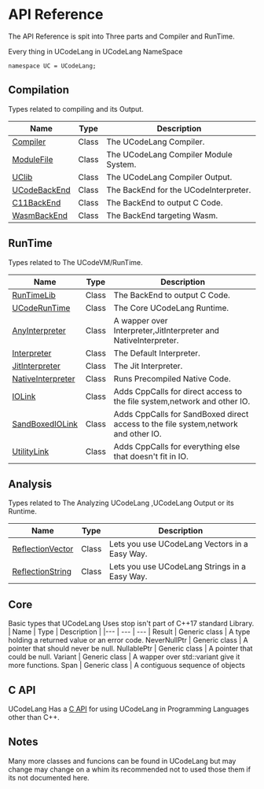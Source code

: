 # API Reference

The API Reference is spit into Three parts and Compiler and RunTime.

Every thing in UCodeLang in UCodeLang NameSpace

```
namespace UC = UCodeLang;
```



## Compilation
Types related to compiling and its Output.


| Name | Type | Description |
|--- | --- |  --- | 
[Compiler](./Reference/Compiler/Compiler.md) | Class | The UCodeLang Compiler.
[ModuleFile](./Reference/Compiler/ModuleFile.md) | Class | The UCodeLang Compiler Module System.
[UClib](./Reference/Compiler/ModuleFile.md) | Class | The UCodeLang Compiler Output.
[UCodeBackEnd](./Reference/BackEnds/UCodeBackEnd.md) | Class | The BackEnd for the UCodeInterpreter.
[C11BackEnd](./Reference/BackEnds/C11BackEnd.md) | Class | The BackEnd to output C Code.
[WasmBackEnd](./Reference/BackEnds/WasmBackEnd.md) | Class | The BackEnd targeting Wasm.

## RunTime
Types related to The UCodeVM/RunTime.


| Name | Type | Description |
|--- | --- |  --- | 
[RunTimeLib](./Reference/RunTime/RunTimeLib.md) | Class | The BackEnd to output C Code.
[UCodeRunTime](./Reference/RunTime/UCodeRunTime.md) | Class | The Core UCodeLang Runtime.
[AnyInterpreter](./Reference/RunTime/AnyInterpreter.md) | Class | A wapper over Interpreter,JitInterpreter and NativeInterpreter.
[Interpreter](./Reference/RunTime/Interpreter.md) | Class | The Default Interpreter. 
[JitInterpreter](./Reference/RunTime/JitInterpreter.md) | Class | The Jit Interpreter.
[NativeInterpreter](./Reference/RunTime/NativeInterpreter.md) | Class | Runs Precompiled Native Code. 
[IOLink](./Reference/RunTime/IOLink.md) | Class | Adds CppCalls for direct access to the file system,network and other IO.
[SandBoxedIOLink](./Reference/RunTime/SandBoxedIOLink.md) | Class |Adds CppCalls for SandBoxed direct access to the file system,network and other IO.
[UtilityLink](./Reference/RunTime/SandBoxedIOLink.md) | Class |  Adds CppCalls for everything else that doesn't fit in IO.

## Analysis
Types related to The Analyzing UCodeLang ,UCodeLang Output or its Runtime.


| Name | Type | Description |
|--- | --- |  --- | 
[ReflectionVector](./Reference/Analysis/ReflectionVector.md) | Class | Lets you use UCodeLang Vectors in a Easy Way.
[ReflectionString](./Reference/Analysis/ReflectionString.md) | Class |Lets you use UCodeLang Strings in a Easy Way.

## Core
Basic types that UCodeLang Uses stop isn't part of C++17 standard Library.
| Name | Type | Description |
|--- | --- |  --- | 
Result | Generic class | A type holding a returned value or an error code.
NeverNullPtr | Generic class | A pointer that should never be null.
NullablePtr | Generic class | A pointer that could be null.
Variant | Generic class | A wapper over std::variant give it more functions.
Span | Generic class | A contiguous sequence of objects

## C API
UCodeLang Has a [C API](./Reference/CAPI.md) for using UCodeLang in Programming Languages other than C++.

## Notes

Many more classes and funcions can be found in UCodeLang but may change may change on a whim its recommended not to used those them if its not documented here.